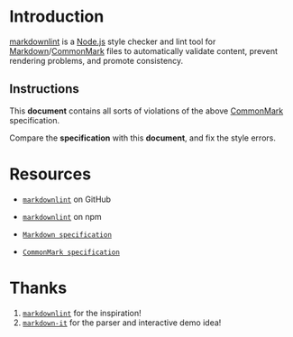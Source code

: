 # Introduction 

[markdownlint](https://github.com/markdownlint/markdownlint) is a [Node.js](https://nodejs.org/) style checker and lint tool for [Markdown](https://en.wikipedia.org/wiki/Markdown)/[CommonMark](https://commonmark.org/) files to automatically validate content, prevent rendering problems, and promote consistency. 

## Instructions 

This **document** contains all sorts of violations of the above [CommonMark](https://commonmark.org/) specification. 

Compare the **specification** with this **document**, and fix the style errors. 

# Resources 

* [`markdownlint`](https://github.com/DavidAnson/markdownlint) on GitHub 

* [`markdownlint`](https://www.npmjs.com/package/markdownlint) on npm 

* [`Markdown specification`](https://daringfireball.net/projects/markdown/) 

* [`CommonMark specification`](https://commonmark.org/) 

# Thanks 

1. [`markdownlint`](https://github.com/markdownlint/markdownlint) for the inspiration! 
2. [`markdown-it`](https://github.com/markdown-it/markdown-it) for the parser and interactive demo idea! 

